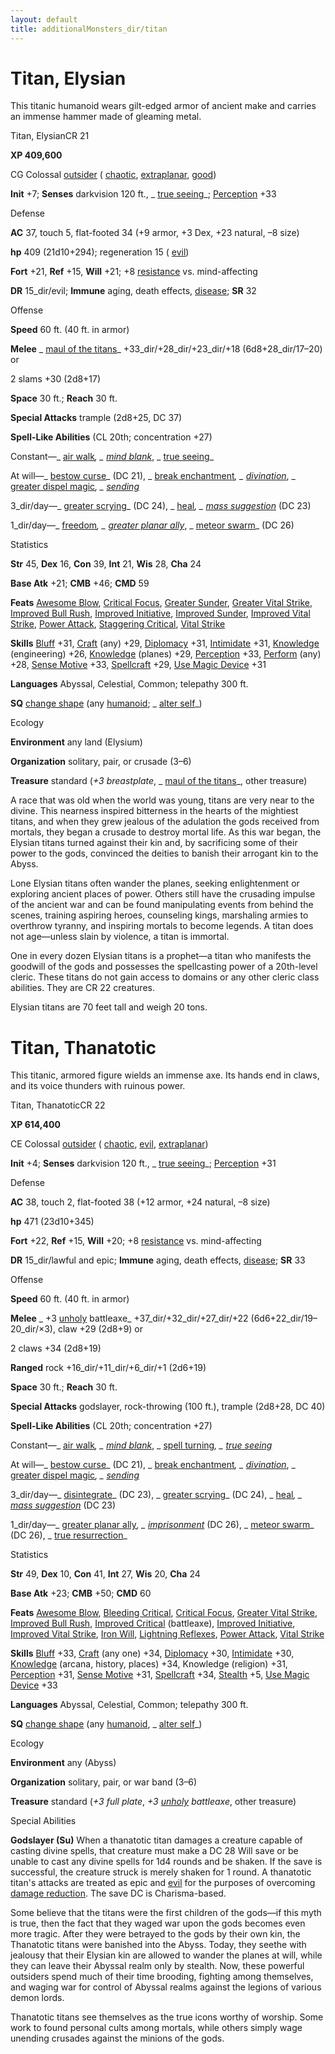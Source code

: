 ```yaml
---
layout: default
title: additionalMonsters_dir/titan
---
```

# Titan, Elysian

This titanic humanoid wears gilt-edged armor of ancient make and carries an immense hammer made of gleaming metal.

Titan, ElysianCR 21

**XP 409,600**

CG Colossal [outsider](monsters_dir/creatureTypes#_outsider) ( [chaotic](monsters_dir/creatureTypes#_chaotic-subtype), [extraplanar](monsters_dir/creatureTypes#_extraplanar-subtype), [good](monsters_dir/creatureTypes#_good-subtype))

**Init** +7; **Senses** darkvision 120 ft., _ [true seeing](additionalMonsters_dir/../spells_dir/trueSeeing#_true-seeing)_; [Perception](additionalMonsters_dir/../skills_dir/perception#_perception) +33

Defense

**AC** 37, touch 5, flat-footed 34 (+9 armor, +3 Dex, +23 natural, –8 size)

**hp** 409 (21d10+294); regeneration 15 ( [evil](monsters_dir/creatureTypes#_evil-subtype))

**Fort** +21, **Ref** +15, **Will** +21; +8 [resistance](monsters_dir/universalMonsterRules#_resistance) vs. mind-affecting

**DR** 15_dir/evil; **Immune** aging, death effects, [disease](monsters_dir/universalMonsterRules#_disease-(ex-or-su)); **SR** 32

Offense

**Speed** 60 ft. (40 ft. in armor)

**Melee** _ [maul of the titans](additionalMonsters_dir/../magicItems_dir/wondrousItems#_maul-of-the-titans)_ +33_dir/+28_dir/+23_dir/+18 (6d8+28_dir/17–20) or

2 slams +30 (2d8+17)

**Space** 30 ft.; **Reach** 30 ft.

**Special Attacks** trample (2d8+25, DC 37)

**Spell-Like Abilities** (CL 20th; concentration +27)

Constant—_ [air walk](additionalMonsters_dir/../spells_dir/airWalk#_air-walk)_, _ [mind blank](additionalMonsters_dir/../spells_dir/mindBlank#_mind-blank)_, _ [true seeing](additionalMonsters_dir/../spells_dir/trueSeeing#_true-seeing)_

At will—_ [bestow curse](additionalMonsters_dir/../spells_dir/bestowCurse#_bestow-curse)_ (DC 21), _ [break enchantment](additionalMonsters_dir/../spells_dir/breakEnchantment#_break-enchantment)_, _ [divination](additionalMonsters_dir/../spells_dir/divination#_divination)_, _ [greater dispel magic](additionalMonsters_dir/../spells_dir/dispelMagic#_dispel-magic-greater)_, _ [sending](additionalMonsters_dir/../spells_dir/sending#_sending)_

3_dir/day—_ [greater scrying](additionalMonsters_dir/../spells_dir/scrying#_scrying-greater)_ (DC 24), _ [heal](additionalMonsters_dir/../spells_dir/heal#_heal)_, _ [mass suggestion](additionalMonsters_dir/../spells_dir/suggestion#_suggestion-mass)_ (DC 23)

1_dir/day—_ [freedom](additionalMonsters_dir/../spells_dir/freedom#_freedom)_, _ [greater planar ally](additionalMonsters_dir/../spells_dir/planarAlly#_planar-ally-greater)_, _ [meteor swarm](additionalMonsters_dir/../spells_dir/meteorSwarm#_meteor-swarm)_ (DC 26)

Statistics

**Str** 45, **Dex** 16, **Con** 39, **Int** 21, **Wis** 28, **Cha** 24

**Base Atk** +21; **CMB** +46; **CMD** 59

**Feats** [Awesome Blow](additionalMonsters_dir/../monsters_dir/monsterFeats#_awesome-blow), [Critical Focus](additionalMonsters_dir/../feats#_critical-focus), [Greater Sunder](additionalMonsters_dir/../feats#_greater-sunder), [Greater Vital Strike](additionalMonsters_dir/../feats#_greater-vital-strike), [Improved Bull Rush](additionalMonsters_dir/../feats#_improved-bull-rush), [Improved Initiative](additionalMonsters_dir/../feats#_improved-initiative), [Improved Sunder](additionalMonsters_dir/../feats#_improved-sunder), [Improved Vital Strike](additionalMonsters_dir/../feats#_improved-vital-strike), [Power Attack](additionalMonsters_dir/../feats#_power-attack), [Staggering Critical](additionalMonsters_dir/../feats#_staggering-critical), [Vital Strike](additionalMonsters_dir/../feats#_vital-strike)

**Skills** [Bluff](additionalMonsters_dir/../skills_dir/bluff#_bluff) +31, [Craft](additionalMonsters_dir/../skills_dir/craft#_craft) (any) +29, [Diplomacy](additionalMonsters_dir/../skills_dir/diplomacy#_diplomacy) +31, [Intimidate](additionalMonsters_dir/../skills_dir/intimidate#_intimidate) +31, [Knowledge](additionalMonsters_dir/../skills_dir/knowledge#_knowledge) (engineering) +26, [Knowledge](additionalMonsters_dir/../skills_dir/knowledge#_knowledge) (planes) +29, [Perception](additionalMonsters_dir/../skills_dir/perception#_perception) +33, [Perform](additionalMonsters_dir/../skills_dir/perform#_perform) (any) +28, [Sense Motive](additionalMonsters_dir/../skills_dir/senseMotive#_sense-motive) +33, [Spellcraft](additionalMonsters_dir/../skills_dir/spellcraft#_spellcraft) +29, [Use Magic Device](additionalMonsters_dir/../skills_dir/useMagicDevice#_use-magic-device) +31

**Languages** Abyssal, Celestial, Common; telepathy 300 ft.

**SQ** [change shape](monsters_dir/universalMonsterRules#_change-shape) (any [humanoid](monsters_dir/creatureTypes#_humanoid); _ [alter self](additionalMonsters_dir/../spells_dir/alterSelf#_alter-self)_)

Ecology

**Environment** any land (Elysium)

**Organization** solitary, pair, or crusade (3–6)

**Treasure** standard (_+3 breastplate_, _ [maul of the titans](additionalMonsters_dir/../magicItems_dir/wondrousItems#_maul-of-the-titans)_, other treasure)

A race that was old when the world was young, titans are very near to the divine. This nearness inspired bitterness in the hearts of the mightiest titans, and when they grew jealous of the adulation the gods received from mortals, they began a crusade to destroy mortal life. As this war began, the Elysian titans turned against their kin and, by sacrificing some of their power to the gods, convinced the deities to banish their arrogant kin to the Abyss.

Lone Elysian titans often wander the planes, seeking enlightenment or exploring ancient places of power. Others still have the crusading impulse of the ancient war and can be found manipulating events from behind the scenes, training aspiring heroes, counseling kings, marshaling armies to overthrow tyranny, and inspiring mortals to become legends. A titan does not age—unless slain by violence, a titan is immortal.

One in every dozen Elysian titans is a prophet—a titan who manifests the goodwill of the gods and possesses the spellcasting power of a 20th-level cleric. These titans do not gain access to domains or any other cleric class abilities. They are CR 22 creatures.

Elysian titans are 70 feet tall and weigh 20 tons.

# Titan, Thanatotic

This titanic, armored figure wields an immense axe. Its hands end in claws, and its voice thunders with ruinous power.

Titan, ThanatoticCR 22

**XP 614,400**

CE Colossal [outsider](monsters_dir/creatureTypes#_outsider) ( [chaotic](monsters_dir/creatureTypes#_chaotic-subtype), [evil](monsters_dir/creatureTypes#_evil-subtype), [extraplanar](monsters_dir/creatureTypes#_extraplanar-subtype))

**Init** +4; **Senses** darkvision 120 ft., _ [true seeing](additionalMonsters_dir/../spells_dir/trueSeeing#_true-seeing)_; [Perception](additionalMonsters_dir/../skills_dir/perception#_perception) +31

Defense

**AC** 38, touch 2, flat-footed 38 (+12 armor, +24 natural, –8 size)

**hp** 471 (23d10+345)

**Fort** +22, **Ref** +15, **Will** +20; +8 [resistance](monsters_dir/universalMonsterRules#_resistance) vs. mind-affecting

**DR** 15_dir/lawful and epic; **Immune** aging, death effects, [disease](monsters_dir/universalMonsterRules#_disease-(ex-or-su)); **SR** 33

Offense

**Speed** 60 ft. (40 ft. in armor)

**Melee** _ +3 [unholy](additionalMonsters_dir/../magicItems_dir/weapons#_unholy) battleaxe_ +37_dir/+32_dir/+27_dir/+22 (6d6+22_dir/19–20_dir/×3), claw +29 (2d8+9) or

2 claws +34 (2d8+19)

**Ranged** rock +16_dir/+11_dir/+6_dir/+1 (2d6+19)

**Space** 30 ft.; **Reach** 30 ft.

**Special Attacks** godslayer, rock-throwing (100 ft.), trample (2d8+28, DC 40)

**Spell-Like Abilities** (CL 20th; concentration +27)

Constant—_ [air walk](additionalMonsters_dir/../spells_dir/airWalk#_air-walk)_, _ [mind blank](additionalMonsters_dir/../spells_dir/mindBlank#_mind-blank)_, _ [spell turning](additionalMonsters_dir/../spells_dir/spellTurning#_spell-turning)_, _ [true seeing](additionalMonsters_dir/../spells_dir/trueSeeing#_true-seeing)_

At will—_ [bestow curse](additionalMonsters_dir/../spells_dir/bestowCurse#_bestow-curse)_ (DC 21), _ [break enchantment](additionalMonsters_dir/../spells_dir/breakEnchantment#_break-enchantment)_, _ [divination](additionalMonsters_dir/../spells_dir/divination#_divination)_, _ [greater dispel magic](additionalMonsters_dir/../spells_dir/dispelMagic#_dispel-magic-greater)_, _ [sending](additionalMonsters_dir/../spells_dir/sending#_sending)_

3_dir/day—_ [disintegrate](additionalMonsters_dir/../spells_dir/disintegrate#_disintegrate)_ (DC 23), _ [greater scrying](additionalMonsters_dir/../spells_dir/scrying#_scrying-greater)_ (DC 24), _ [heal](additionalMonsters_dir/../spells_dir/heal#_heal)_, _ [mass suggestion](additionalMonsters_dir/../spells_dir/suggestion#_suggestion-mass)_ (DC 23)

1_dir/day—_ [greater planar ally](additionalMonsters_dir/../spells_dir/planarAlly#_planar-ally-greater)_, _ [imprisonment](additionalMonsters_dir/../spells_dir/imprisonment#_imprisonment)_ (DC 26), _ [meteor swarm](additionalMonsters_dir/../spells_dir/meteorSwarm#_meteor-swarm)_ (DC 26), _ [true resurrection](additionalMonsters_dir/../spells_dir/trueResurrection#_true-resurrection)_

Statistics

**Str** 49, **Dex** 10, **Con** 41, **Int** 27, **Wis** 20, **Cha** 24

**Base Atk** +23; **CMB** +50; **CMD** 60

**Feats** [Awesome Blow](additionalMonsters_dir/../monsters_dir/monsterFeats#_awesome-blow), [Bleeding Critical](additionalMonsters_dir/../feats#_bleeding-critical), [Critical Focus](additionalMonsters_dir/../feats#_critical-focus), [Greater Vital Strike](additionalMonsters_dir/../feats#_greater-vital-strike), [Improved Bull Rush](additionalMonsters_dir/../feats#_improved-bull-rush), [Improved Critical](additionalMonsters_dir/../feats#_improved-critical) (battleaxe), [Improved Initiative](additionalMonsters_dir/../feats#_improved-initiative), [Improved Vital Strike](additionalMonsters_dir/../feats#_improved-vital-strike), [Iron Will](additionalMonsters_dir/../feats#_iron-will), [Lightning Reflexes](additionalMonsters_dir/../feats#_lightning-reflexes), [Power Attack](additionalMonsters_dir/../feats#_power-attack), [Vital Strike](additionalMonsters_dir/../feats#_vital-strike)

**Skills** [Bluff](additionalMonsters_dir/../skills_dir/bluff#_bluff) +33, [Craft](additionalMonsters_dir/../skills_dir/craft#_craft) (any one) +34, [Diplomacy](additionalMonsters_dir/../skills_dir/diplomacy#_diplomacy) +30, [Intimidate](additionalMonsters_dir/../skills_dir/intimidate#_intimidate) +30, [Knowledge](additionalMonsters_dir/../skills_dir/knowledge#_knowledge) (arcana, history, places) +34, Knowledge (religion) +31, [Perception](additionalMonsters_dir/../skills_dir/perception#_perception) +31, [Sense Motive](additionalMonsters_dir/../skills_dir/senseMotive#_sense-motive) +31, [Spellcraft](additionalMonsters_dir/../skills_dir/spellcraft#_spellcraft) +34, [Stealth](additionalMonsters_dir/../skills_dir/stealth#_stealth) +5, [Use Magic Device](additionalMonsters_dir/../skills_dir/useMagicDevice#_use-magic-device) +33

**Languages** Abyssal, Celestial, Common; telepathy 300 ft.

**SQ** [change shape](monsters_dir/universalMonsterRules#_change-shape) (any [humanoid](monsters_dir/creatureTypes#_humanoid), _ [alter self](additionalMonsters_dir/../spells_dir/alterSelf#_alter-self)_)

Ecology

**Environment** any (Abyss)

**Organization** solitary, pair, or war band (3–6)

**Treasure** standard (_+3 full plate_, _+3 [unholy](additionalMonsters_dir/../magicItems_dir/weapons#_unholy) battleaxe_, other treasure)

Special Abilities

**Godslayer (Su)** When a thanatotic titan damages a creature capable of casting divine spells, that creature must make a DC 28 Will save or be unable to cast any divine spells for 1d4 rounds and be shaken. If the save is successful, the creature struck is merely shaken for 1 round. A thanatotic titan's attacks are treated as epic and [evil](monsters_dir/creatureTypes#_evil-subtype) for the purposes of overcoming [damage reduction](monsters_dir/universalMonsterRules#_damage-reduction-(ex-or-su)). The save DC is Charisma-based.

Some believe that the titans were the first children of the gods—if this myth is true, then the fact that they waged war upon the gods becomes even more tragic. After they were betrayed to the gods by their own kin, the Thanatotic titans were banished into the Abyss. Today, they seethe with jealousy that their Elysian kin are allowed to wander the planes at will, while they can leave their Abyssal realm only by stealth. Now, these powerful outsiders spend much of their time brooding, fighting among themselves, and waging war for control of Abyssal realms against the legions of various demon lords.

Thanatotic titans see themselves as the true icons worthy of worship. Some work to found personal cults among mortals, while others simply wage unending crusades against the minions of the gods.

